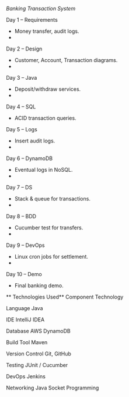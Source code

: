 *Banking Transaction System*

Day 1 – Requirements
- Money transfer, audit logs.
- 
Day 2 – Design
- Customer, Account, Transaction diagrams.
- 
Day 3 – Java
- Deposit/withdraw services.
- 
Day 4 – SQL
- ACID transaction queries.
  
Day 5 – Logs
- Insert audit logs.
- 
Day 6 – DynamoDB
- Eventual logs in NoSQL.
- 
Day 7 – DS
- Stack & queue for transactions.
- 
Day 8 – BDD
- Cucumber test for transfers.
- 
Day 9 – DevOps
- Linux cron jobs for settlement.
- 
Day 10 – Demo
- Final banking demo.

** Technologies Used** 
Component	Technology

Language	Java

IDE	IntelliJ IDEA

Database	AWS DynamoDB

Build Tool	Maven

Version Control	Git, GitHub

Testing	JUnit / Cucumber

DevOps	 Jenkins

Networking	Java Socket Programming


